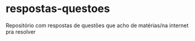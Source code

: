 # respostas-questoes
Repositório com respostas de questões que acho de matérias/na internet pra resolver
